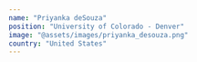 ```yaml
---
name: "Priyanka deSouza"
position: "University of Colorado - Denver"
image: "@assets/images/priyanka_desouza.png"
country: "United States"
---
```

